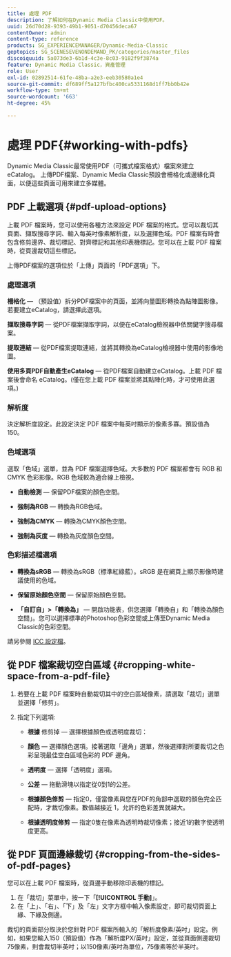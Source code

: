 ```yaml
---
title: 處理 PDF
description: 了解如何在Dynamic Media Classic中使用PDF。
uuid: 26d70d28-9393-49b1-9051-d70456deca67
contentOwner: admin
content-type: reference
products: SG_EXPERIENCEMANAGER/Dynamic-Media-Classic
geptopics: SG_SCENESEVENONDEMAND_PK/categories/master_files
discoiquuid: 5a073de3-6b1d-4c3e-8c03-9182f9f3874a
feature: Dynamic Media Classic，資產管理
role: User
exl-id: 02892514-61fe-48ba-a2e3-eeb30580a1e4
source-git-commit: df689ff5a127bfbc400ca5331168d1ff7bb0b42e
workflow-type: tm+mt
source-wordcount: '663'
ht-degree: 45%

---
```


# 處理 PDF{#working-with-pdfs}

Dynamic Media Classic最常使用PDF（可攜式檔案格式）檔案來建立eCatalog。 上傳PDF檔案、Dynamic Media Classic預設會柵格化或邊緣化頁面，以便這些頁面可用來建立多媒體。

## PDF 上載選項 {#pdf-upload-options}

上載 PDF 檔案時，您可以使用各種方法來設定 PDF 檔案的格式。您可以裁切其頁面、擷取搜尋字詞、輸入每英吋像素解析度，以及選擇色域。PDF 檔案有時會包含修剪邊界、裁切標記、對齊標記和其他印表機標記。您可以在上載 PDF 檔案時，從頁邊裁切這些標記。

上傳PDF檔案的選項位於「上傳」頁面的「PDF選項」下。

### 處理選項

**柵格化**  — （預設值）拆分PDF檔案中的頁面，並將向量圖形轉換為點陣圖影像。若要建立eCatalog，請選擇此選項。

**擷取搜尋字詞**  — 從PDF檔案擷取字詞，以便在eCatalog檢視器中依關鍵字搜尋檔案。

**提取連結**  — 從PDF檔案提取連結，並將其轉換為eCatalog檢視器中使用的影像地圖。

**使用多頁PDF自動產生eCatalog**  — 從PDF檔案自動建立eCatalog。上載 PDF 檔案後會命名 eCatalog。(僅在您上載 PDF 檔案並將其點陣化時，才可使用此選項。)

### 解析度

決定解析度設定。此設定決定 PDF 檔案中每英吋顯示的像素多寡。預設值為 150。

### 色域選項

選取「色域」選單，並為 PDF 檔案選擇色域。大多數的 PDF 檔案都會有 RGB 和 CMYK 色彩影像。RGB 色域較為適合線上檢視。

* **自動檢測**  — 保留PDF檔案的顏色空間。

* **強制為RGB**  — 轉換為RGB色域。

* **強制為CMYK**  — 轉換為CMYK顏色空間。

* **強制為灰度**  — 轉換為灰度顏色空間。

### 色彩描述檔選項

* **轉換為sRGB**  — 轉換為sRGB（標準紅綠藍）。sRGB 是在網頁上顯示影像時建議使用的色域。

* **保留原始顏色空間**  — 保留原始顏色空間。

* **「自訂自」>「轉換為」**  — 開啟功能表，供您選擇「轉換自」和「轉換為顏色空間」。您可以選擇標準的Photoshop色彩空間或上傳至Dynamic Media Classic的色彩空間。

請另參閱 [ICC 設定檔](/help/icc-profiles.md#icc_profiles)。

## 從 PDF 檔案裁切空白區域 {#cropping-white-space-from-a-pdf-file}

1. 若要在上載 PDF 檔案時自動裁切其中的空白區域像素，請選取「裁切」選單並選擇「修剪」。
1. 指定下列選項:

   * **根據** 修剪掉 — 選擇根據顏色或透明度裁切：

   * **顏色**  — 選擇顏色選項。接著選取「邊角」選單，然後選擇對所要裁切之色彩呈現最佳空白區域色彩的 PDF 邊角。

   * **透明度**  — 選擇「透明度」選項。

   * **公差**  — 拖動滑塊以指定從0到1的公差。

   * **根據顏色修剪**  — 指定0，僅當像素與您在PDF的角部中選取的顏色完全匹配時，才裁切像素。數值越接近 1，允許的色彩差異就越大。

   * **根據透明度修剪**  — 指定0隻在像素為透明時裁切像素；接近1的數字使透明度更高。

## 從 PDF 頁面邊緣裁切 {#cropping-from-the-sides-of-pdf-pages}

您可以在上載 PDF 檔案時，從頁邊手動移除印表機的標記。

1. 在「裁切」菜單中，按一下「**[!UICONTROL 手動]**」。
1. 在「上」、「右」、「下」及「左」文字方框中輸入像素設定，即可裁切頁面上緣、下緣及側邊。

裁切的頁面部分取決於您針對 PDF 檔案所輸入的「解析度像素/英吋」設定。例如，如果您輸入150（預設值）作為「解析度PX/英吋」設定，並從頁面側邊裁切75像素，則會裁切半英吋；以150像素/英吋為單位，75像素等於半英吋。
